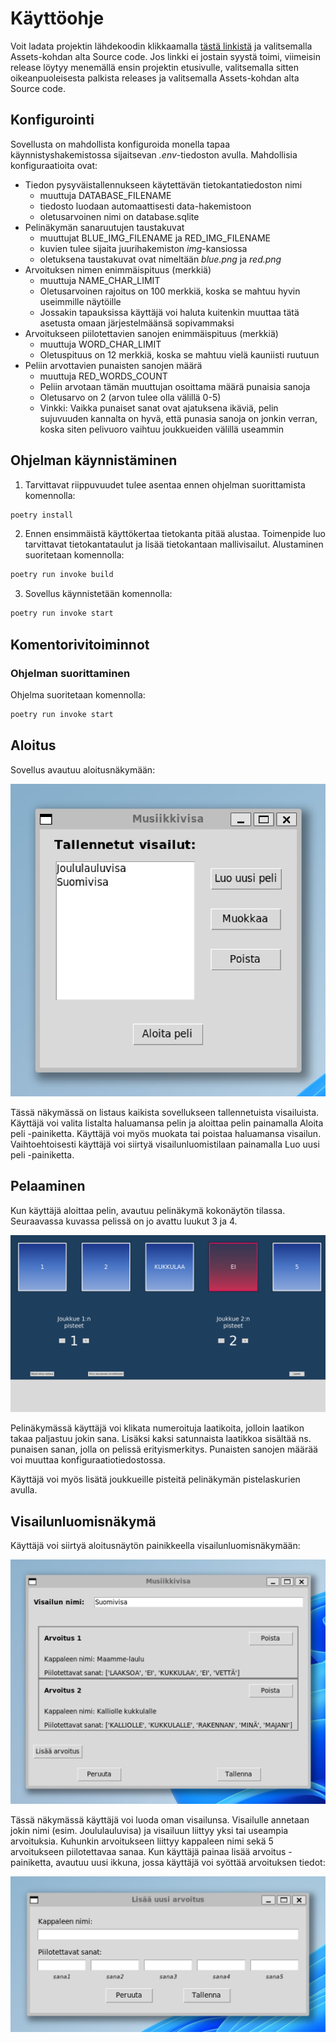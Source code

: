 # Käyttöohje

Voit ladata projektin lähdekoodin klikkaamalla [tästä linkistä](https://github.com/vejol/ot-harjoitustyo/releases/tag/loppupalautus) ja valitsemalla Assets-kohdan alta Source code. Jos linkki ei jostain syystä toimi, viimeisin release löytyy menemällä ensin projektin etusivulle, valitsemalla sitten oikeanpuoleisesta palkista releases ja valitsemalla Assets-kohdan alta Source code.

## Konfigurointi

Sovellusta on mahdollista konfiguroida monella tapaa käynnistyshakemistossa sijaitsevan _.env_-tiedoston avulla. Mahdollisia konfiguraatioita ovat:

- Tiedon pysyväistallennukseen käytettävän tietokantatiedoston nimi
  - muuttuja DATABASE_FILENAME
  - tiedosto luodaan automaattisesti data-hakemistoon
  - oletusarvoinen nimi on database.sqlite
- Pelinäkymän sanaruutujen taustakuvat
  - muuttujat BLUE_IMG_FILENAME ja RED_IMG_FILENAME
  - kuvien tulee sijaita juurihakemiston _img_-kansiossa
  - oletuksena taustakuvat ovat nimeltään _blue.png_ ja _red.png_
- Arvoituksen nimen enimmäispituus (merkkiä)
  - muuttuja NAME_CHAR_LIMIT
  - Oletusarvoinen rajoitus on 100 merkkiä, koska se mahtuu hyvin useimmille näytöille
  - Jossakin tapauksissa käyttäjä voi haluta kuitenkin muuttaa tätä asetusta omaan järjestelmäänsä sopivammaksi
- Arvoitukseen piilotettavien sanojen enimmäispituus (merkkiä)
  - muuttuja WORD_CHAR_LIMIT
  - Oletuspituus on 12 merkkiä, koska se mahtuu vielä kauniisti ruutuun
- Peliin arvottavien punaisten sanojen määrä
  - muuttuja RED_WORDS_COUNT
  - Peliin arvotaan tämän muuttujan osoittama määrä punaisia sanoja
  - Oletusarvo on 2 (arvon tulee olla välillä 0-5)
  - Vinkki: Vaikka punaiset sanat ovat ajatuksena ikäviä, pelin sujuvuuden kannalta on hyvä, että punasia sanoja on jonkin verran, koska siten pelivuoro vaihtuu joukkueiden välillä useammin

## Ohjelman käynnistäminen

1. Tarvittavat riippuvuudet tulee asentaa ennen ohjelman suorittamista komennolla:

```bash
poetry install
```

2. Ennen ensimmäistä käyttökertaa tietokanta pitää alustaa. Toimenpide luo tarvittavat tietokantataulut ja lisää tietokantaan mallivisailut. Alustaminen suoritetaan komennolla:

```bash
poetry run invoke build
```

3. Sovellus käynnistetään komennolla:

```bash
poetry run invoke start
```

## Komentorivitoiminnot

### Ohjelman suorittaminen

Ohjelma suoritetaan komennolla:

```bash
poetry run invoke start
```

## Aloitus
Sovellus avautuu aloitusnäkymään:

![Aloitusnäkymä](./kuvat/aloitusnakyma.png)

Tässä näkymässä on listaus kaikista sovellukseen tallennetuista visailuista. Käyttäjä voi valita listalta haluamansa pelin ja aloittaa pelin painamalla Aloita peli -painiketta. Käyttäjä voi myös muokata tai poistaa haluamansa visailun. Vaihtoehtoisesti käyttäjä voi siirtyä visailunluomistilaan painamalla Luo uusi peli -painiketta.


## Pelaaminen

Kun käyttäjä aloittaa pelin, avautuu pelinäkymä kokonäytön tilassa. Seuraavassa kuvassa pelissä on jo avattu luukut 3 ja 4.

![Pelinäkymä](./kuvat/pelinakyma.png)

Pelinäkymässä käyttäjä voi klikata numeroituja laatikoita, jolloin laatikon takaa paljastuu jokin sana. Lisäksi kaksi satunnaista laatikkoa sisältää ns. punaisen sanan, jolla on pelissä erityismerkitys. Punaisten sanojen määrää voi muuttaa konfiguraatiotiedostossa.

Käyttäjä voi myös lisätä joukkueille pisteitä pelinäkymän pistelaskurien avulla.


## Visailunluomisnäkymä

Käyttäjä voi siirtyä aloitusnäytön painikkeella visailunluomisnäkymään:

![Visailunluomisnäkymä](./kuvat/visailunluomisnakyma.png)

Tässä näkymässä käyttäjä voi luoda oman visailunsa. Visailulle annetaan jokin nimi (esim. Joululauluvisa) ja visailuun liittyy yksi tai useampia arvoituksia. Kuhunkin arvoitukseen liittyy kappaleen nimi sekä 5 arvoitukseen piilotettavaa sanaa. Kun käyttäjä painaa lisää arvoitus -painiketta, avautuu uusi ikkuna, jossa käyttäjä voi syöttää arvoituksen tiedot: 

![Uusi arvoitus -ikkuna](./kuvat/uusi_arvoitus.png)

